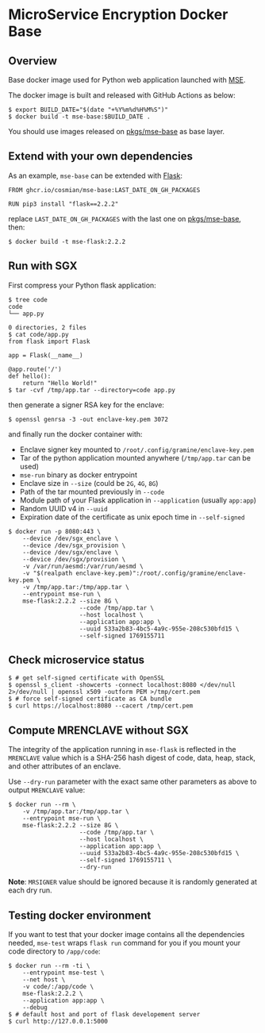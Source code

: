# MicroService Encryption Docker Base

## Overview

Base docker image used for Python web application launched with [MSE](https://cosmian.com/microservice-encryption/).

The docker image is built and released with GitHub Actions as below:

```console
$ export BUILD_DATE="$(date "+%Y%m%d%H%M%S")"
$ docker build -t mse-base:$BUILD_DATE .
```

You should use images released on [pkgs/mse-base](https://github.com/Cosmian/mse-docker-base/pkgs/container/mse-base) as base layer.

## Extend with your own dependencies

As an example, `mse-base` can be extended with [Flask](https://flask.palletsprojects.com/en/2.2.x/):

```
FROM ghcr.io/cosmian/mse-base:LAST_DATE_ON_GH_PACKAGES

RUN pip3 install "flask==2.2.2"
```

replace `LAST_DATE_ON_GH_PACKAGES` with the last one on [pkgs/mse-base](https://github.com/Cosmian/mse-docker-base/pkgs/container/mse-base), then:

```console
$ docker build -t mse-flask:2.2.2
```

## Run with SGX

First compress your Python flask application:

```console
$ tree code
code
└── app.py

0 directories, 2 files
$ cat code/app.py
from flask import Flask

app = Flask(__name__)

@app.route('/')
def hello():
    return "Hello World!"
$ tar -cvf /tmp/app.tar --directory=code app.py
```

then generate a signer RSA key for the enclave:

```console
$ openssl genrsa -3 -out enclave-key.pem 3072
```

and finally run the docker container with:

- Enclave signer key mounted to `/root/.config/gramine/enclave-key.pem`
- Tar of the python application mounted anywhere (`/tmp/app.tar` can be used)
- `mse-run` binary as docker entrypoint
- Enclave size in `--size` (could be `2G`, `4G`, `8G`)
- Path of the tar mounted previously in `--code`
- Module path of your Flask application in `--application` (usually `app:app`)
- Random UUID v4 in `--uuid`
- Expiration date of the certificate as unix epoch time in `--self-signed`

```console
$ docker run -p 8080:443 \
    --device /dev/sgx_enclave \
    --device /dev/sgx_provision \
    --device /dev/sgx/enclave \
    --device /dev/sgx/provision \
    -v /var/run/aesmd:/var/run/aesmd \
    -v "$(realpath enclave-key.pem)":/root/.config/gramine/enclave-key.pem \
    -v /tmp/app.tar:/tmp/app.tar \
    --entrypoint mse-run \
    mse-flask:2.2.2 --size 8G \
                    --code /tmp/app.tar \
                    --host localhost \
                    --application app:app \
                    --uuid 533a2b83-4bc5-4a9c-955e-208c530bfd15 \
                    --self-signed 1769155711
```

## Check microservice status

```console
$ # get self-signed certificate with OpenSSL
$ openssl s_client -showcerts -connect localhost:8080 </dev/null 2>/dev/null | openssl x509 -outform PEM >/tmp/cert.pem
$ # force self-signed certificate as CA bundle
$ curl https://localhost:8080 --cacert /tmp/cert.pem
```

## Compute MRENCLAVE without SGX

The integrity of the application running in `mse-flask` is reflected in the `MRENCLAVE` value which is a SHA-256 hash digest of code, data, heap, stack, and other attributes of an enclave.

Use `--dry-run` parameter with the exact same other parameters as above to output `MRENCLAVE` value:

```console
$ docker run --rm \
    -v /tmp/app.tar:/tmp/app.tar \
    --entrypoint mse-run \
    mse-flask:2.2.2 --size 8G \
                    --code /tmp/app.tar \
                    --host localhost \
                    --application app:app \
                    --uuid 533a2b83-4bc5-4a9c-955e-208c530bfd15 \
                    --self-signed 1769155711 \
                    --dry-run
```

__Note__: `MRSIGNER` value should be ignored because it is randomly generated at each dry run.


## Testing docker environment

If you want to test that your docker image contains all the dependencies needed, `mse-test` wraps `flask run` command for you if you mount your code directory to `/app/code`:

```console
$ docker run --rm -ti \
    --entrypoint mse-test \
    --net host \
    -v code/:/app/code \
    mse-flask:2.2.2 \
    --application app:app \
    --debug
$ # default host and port of flask developement server
$ curl http://127.0.0.1:5000
```
